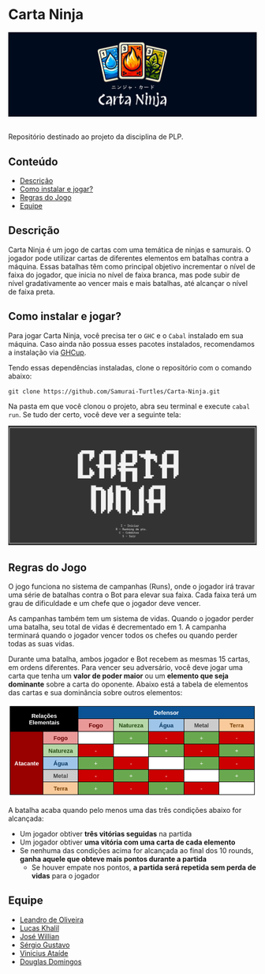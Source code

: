 # Carta Ninja

<div style="width: 100%; display: flex; justify-content: center; margin-bottom: 32px">
  <img src="./public/imgs/banner.png" alt="Banner" />
</div>

Repositório destinado ao projeto da disciplina de PLP.

## Conteúdo

- [Descrição](#descrição)
- [Como instalar e jogar?](#como-instalar-e-jogar)
- [Regras do Jogo](#regras-do-jogo)
- [Equipe](#equipe)

## Descrição

Carta Ninja é um jogo de cartas com uma temática de ninjas e samurais. O jogador
pode utilizar cartas de diferentes elementos em batalhas contra a máquina. 
Essas batalhas têm como principal objetivo incrementar o nível de faixa do 
jogador, que inicia no nível de faixa branca, mas pode subir de nível 
gradativamente ao vencer mais e mais batalhas, até alcançar o nível de faixa 
preta.

## Como instalar e jogar?

Para jogar Carta Ninja, você precisa ter o `GHC` e o `Cabal` instalado em sua 
máquina. Caso ainda não possua esses pacotes instalados, recomendamos a instalação
via [GHCup](https://www.haskell.org/ghcup/install/).

Tendo essas dependências instaladas, clone o repositório com o comando abaixo:
```
git clone https://github.com/Samurai-Turtles/Carta-Ninja.git
```

Na pasta em que você clonou o projeto, abra seu terminal e execute `cabal run`.
Se tudo der certo, você deve ver a seguinte tela:

![Tela Inicial](./public/imgs/tela-inicial.png)

## Regras do Jogo

O jogo funciona no sistema de campanhas (Runs), onde o jogador irá travar
uma série de batalhas contra o Bot para elevar sua faixa. Cada faixa terá um
grau de dificuldade e um chefe que o jogador deve vencer.

As campanhas também tem um sistema de vidas. Quando o jogador perder uma 
batalha, seu total de vidas é decrementado em 1. A campanha terminará quando
o jogador vencer todos os chefes ou quando perder todas as suas vidas.

Durante uma batalha, ambos jogador e Bot recebem as mesmas 15 cartas, em ordens
diferentes. Para vencer seu adversário, você deve jogar uma carta que tenha um
**valor de poder maior** ou um **elemento que seja dominante** sobre a carta do 
oponente. Abaixo está a tabela de elementos das cartas e sua dominância sobre
outros elementos:

![Relações Elementais](./public/imgs/elementos.png)

A batalha acaba quando pelo menos uma das três condições abaixo for alcançada:
- Um jogador obtiver **três vitórias seguidas** na partida
- Um jogador obtiver **uma vitória com uma carta de cada elemento**
- Se nenhuma das condições acima for alcançada ao final dos 10 rounds, **ganha aquele que obteve mais pontos durante a partida**
  - Se houver empate nos pontos, **a partida será repetida sem perda de vidas** para
    o jogador

## Equipe

- [Leandro de Oliveira](https://github.com/losout0)
- [Lucas Khalil](https://github.com/LucasKhalil)
- [José Willian](https://github.com/JWillianSl)
- [Sérgio Gustavo](https://github.com/sergio-gustavo-andrade-grilo)
- [Vinicius Ataíde](https://github.com/UltraNX)
- [Douglas Domingos](https://github.com/dougdomingos)

